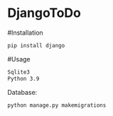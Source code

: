 # DjangoToDo
#Installation
```bash
pip install django
```
#Usage
```bash
Sqlite3
Python 3.9
```
Database:
```bash
python manage.py makemigrations
```
